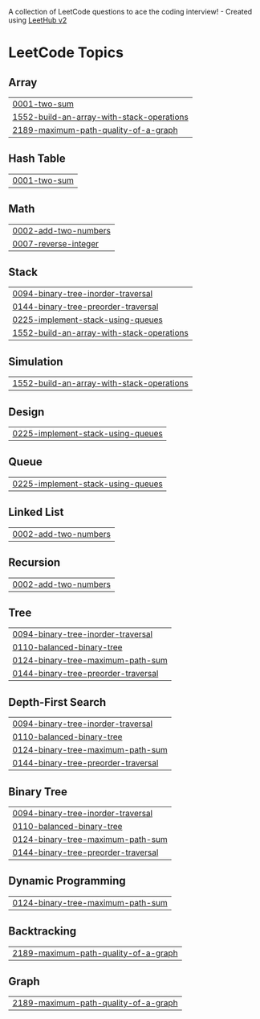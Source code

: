 A collection of LeetCode questions to ace the coding interview! - Created using [LeetHub v2](https://github.com/arunbhardwaj/LeetHub-2.0)
<!---LeetCode Topics Start-->
# LeetCode Topics
## Array
|  |
| ------- |
| [0001-two-sum](https://github.com/whalesesy/leet-code-tasks/tree/master/0001-two-sum) |
| [1552-build-an-array-with-stack-operations](https://github.com/whalesesy/leet-code-tasks/tree/master/1552-build-an-array-with-stack-operations) |
| [2189-maximum-path-quality-of-a-graph](https://github.com/whalesesy/leet-code-tasks/tree/master/2189-maximum-path-quality-of-a-graph) |
## Hash Table
|  |
| ------- |
| [0001-two-sum](https://github.com/whalesesy/leet-code-tasks/tree/master/0001-two-sum) |
## Math
|  |
| ------- |
| [0002-add-two-numbers](https://github.com/whalesesy/leet-code-tasks/tree/master/0002-add-two-numbers) |
| [0007-reverse-integer](https://github.com/whalesesy/leet-code-tasks/tree/master/0007-reverse-integer) |
## Stack
|  |
| ------- |
| [0094-binary-tree-inorder-traversal](https://github.com/whalesesy/leet-code-tasks/tree/master/0094-binary-tree-inorder-traversal) |
| [0144-binary-tree-preorder-traversal](https://github.com/whalesesy/leet-code-tasks/tree/master/0144-binary-tree-preorder-traversal) |
| [0225-implement-stack-using-queues](https://github.com/whalesesy/leet-code-tasks/tree/master/0225-implement-stack-using-queues) |
| [1552-build-an-array-with-stack-operations](https://github.com/whalesesy/leet-code-tasks/tree/master/1552-build-an-array-with-stack-operations) |
## Simulation
|  |
| ------- |
| [1552-build-an-array-with-stack-operations](https://github.com/whalesesy/leet-code-tasks/tree/master/1552-build-an-array-with-stack-operations) |
## Design
|  |
| ------- |
| [0225-implement-stack-using-queues](https://github.com/whalesesy/leet-code-tasks/tree/master/0225-implement-stack-using-queues) |
## Queue
|  |
| ------- |
| [0225-implement-stack-using-queues](https://github.com/whalesesy/leet-code-tasks/tree/master/0225-implement-stack-using-queues) |
## Linked List
|  |
| ------- |
| [0002-add-two-numbers](https://github.com/whalesesy/leet-code-tasks/tree/master/0002-add-two-numbers) |
## Recursion
|  |
| ------- |
| [0002-add-two-numbers](https://github.com/whalesesy/leet-code-tasks/tree/master/0002-add-two-numbers) |
## Tree
|  |
| ------- |
| [0094-binary-tree-inorder-traversal](https://github.com/whalesesy/leet-code-tasks/tree/master/0094-binary-tree-inorder-traversal) |
| [0110-balanced-binary-tree](https://github.com/whalesesy/leet-code-tasks/tree/master/0110-balanced-binary-tree) |
| [0124-binary-tree-maximum-path-sum](https://github.com/whalesesy/leet-code-tasks/tree/master/0124-binary-tree-maximum-path-sum) |
| [0144-binary-tree-preorder-traversal](https://github.com/whalesesy/leet-code-tasks/tree/master/0144-binary-tree-preorder-traversal) |
## Depth-First Search
|  |
| ------- |
| [0094-binary-tree-inorder-traversal](https://github.com/whalesesy/leet-code-tasks/tree/master/0094-binary-tree-inorder-traversal) |
| [0110-balanced-binary-tree](https://github.com/whalesesy/leet-code-tasks/tree/master/0110-balanced-binary-tree) |
| [0124-binary-tree-maximum-path-sum](https://github.com/whalesesy/leet-code-tasks/tree/master/0124-binary-tree-maximum-path-sum) |
| [0144-binary-tree-preorder-traversal](https://github.com/whalesesy/leet-code-tasks/tree/master/0144-binary-tree-preorder-traversal) |
## Binary Tree
|  |
| ------- |
| [0094-binary-tree-inorder-traversal](https://github.com/whalesesy/leet-code-tasks/tree/master/0094-binary-tree-inorder-traversal) |
| [0110-balanced-binary-tree](https://github.com/whalesesy/leet-code-tasks/tree/master/0110-balanced-binary-tree) |
| [0124-binary-tree-maximum-path-sum](https://github.com/whalesesy/leet-code-tasks/tree/master/0124-binary-tree-maximum-path-sum) |
| [0144-binary-tree-preorder-traversal](https://github.com/whalesesy/leet-code-tasks/tree/master/0144-binary-tree-preorder-traversal) |
## Dynamic Programming
|  |
| ------- |
| [0124-binary-tree-maximum-path-sum](https://github.com/whalesesy/leet-code-tasks/tree/master/0124-binary-tree-maximum-path-sum) |
## Backtracking
|  |
| ------- |
| [2189-maximum-path-quality-of-a-graph](https://github.com/whalesesy/leet-code-tasks/tree/master/2189-maximum-path-quality-of-a-graph) |
## Graph
|  |
| ------- |
| [2189-maximum-path-quality-of-a-graph](https://github.com/whalesesy/leet-code-tasks/tree/master/2189-maximum-path-quality-of-a-graph) |
<!---LeetCode Topics End-->